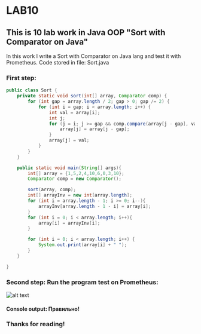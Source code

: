 # LAB10
## This is 10 lab work in Java OOP "Sort with Comparator on Java"
In this work I write a  Sort with Comparator on Java lang and test it with Prometheus.
Code stored in file: Sort.java

### First step:
```java
public class Sort {
    private static void sort(int[] array, Comparator comp) {
        for (int gap = array.length / 2; gap > 0; gap /= 2) {
            for (int i = gap; i < array.length; i++) {
                int val = array[i];
                int j;
                for (j = i; j >= gap && comp.compare(array[j - gap], val) > 0; j -= gap) {
                    array[j] = array[j - gap];
                }
                array[j] = val;
            }
        }
    }

    public static void main(String[] args){
        int[] array = {1,5,2,4,10,6,0,3,10};
        Comparator comp = new Comparator();

        sort(array, comp);
        int[] arrayInv = new int[array.length];
        for (int i = array.length - 1; i >= 0; i--){
            arrayInv[array.length - 1 - i] = array[i];
        }
        for (int i = 0; i < array.length; i++){
            array[i] = arrayInv[i];
        }

        for (int i = 0; i < array.length; i++) {
            System.out.print(array[i] + " ");
        }
    }

}
```
### Second step: Run the program test on Prometheus:

![alt text][screen]

[screen]: https://github.com/skrix/University-works/blob/master/OOP/Lab_10/screen.png "Approved!"

#### Console output: Правильно!

### Thanks for reading!

